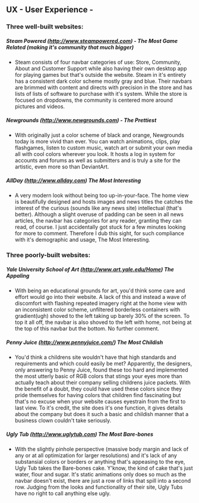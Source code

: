 ## UX - User Experience - 

### Three well-built websites:
##### Steam Powered (http://www.steampowered.com) - The Most Game Related (making it's community that much bigger)
- Steam consists of four navbar categories of use: Store, Community, About and Customer Support while also having their own desktop app for playing games but that's outside the website. Steam in it's entirety has a consistent dark color scheme mostly gray and blue. Their navbars are brimmed with content and directs with precision in the store and has lists of lists of software to purchase with it's system. While the store is focused on dropdowns, the community is centered more around pictures and videos.

##### Newgrounds (http://www.newgrounds.com) - The Prettiest
- With originally just a color scheme of black and orange, Newgrounds today is more vivid than ever. You can watch animations, clips, play flashgames, listen to custom music, watch art or submit your own media all with cool colors wherever you look. It hosts a log in system for accounts and forums as well as submitters and is truly a site for the artistic, even more so than DeviantArt.

##### AllDay (http://www.allday.com) The Most Interesting
- A very modern look without being too up-in-your-face. The home view is beautifully designed and hosts images and news titles the catches the interest of the curious (sounds like any news site) intellectual (that's better). Although a slight overuse of padding can be seen in all news articles, the navbar has categories for any reader, granting they can read, of course. I just accidentally got stuck for a few minutes looking for more to comment. Therefore I dub this sight, for such compliance with it's demographic and usage, The Most Interesting.


### Three poorly-built websites:
##### Yale University School of Art (http://www.art.yale.edu/Home) The Appaling
- With being an educational grounds for art, you'd think some care and effort would go into their website. A lack of this and instead a wave of discomfort with flashing repeated imagery right at the home view with an inconsistent color scheme, unfiltered borderless containers with gradient(ugh) shoved to the left taking up barely 30% of the screen. To top it all off, the navbar is also shoved to the left with home, not being at the top of this navbar but the bottom. No further comment.

##### Penny Juice (http://www.pennyjuice.com/) The Most Childish
- You'd think a childrens site wouldn't have that high standards and requirements and which could easily be met? Apparently, the designers, only answering to Penny Juice, found these too hard and implemented the most utterly basic of RGB colors that stings your eyes more than actually teach about their company selling childrens juice packets. With the benefit of a doubt, they could have used these colors since they pride themselves for having colors that children find fascinating but that's no excuse when your website causes eyestrain from the first to last view. To it's credit, the site does it's one function, it gives details about the company but does it such a basic and childish manner that a business clown couldn't take seriously.

##### Ugly Tub (http://www.uglytub.com) The Most Bare-bones
- With the slightly pinhole perspective (massive body margin and lack of any or at all optimization for larger resolutions) and it's lack of any substansial colors or borders or anything that's appeasing to the eye, Ugly Tub takes the Bare-bones cake. Y'know, the kind of cake that's just water, flour and sugar. It's static animations only does so much as the navbar doesn't exist, there are just a row of links that spill into a second row. Judging from the looks and functionality of their site, Ugly Tubs have no right to call anything else ugly.
